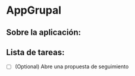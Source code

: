 # AppGrupal

## Sobre la aplicación:




## Lista de tareas:
- [ ] \(Optional) Abre una propuesta de seguimiento